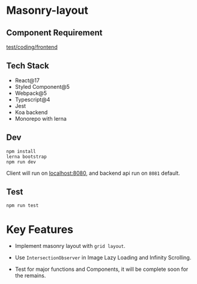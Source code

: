 # Masonry-layout

## Component Requirement

[test/coding/frontend](https://wiredcraft.gitbook.io/recruitment-test/coding/frontend)

## Tech Stack

- React@17
- Styled Component@5
- Webpack@5
- Typescript@4
- Jest
- Koa backend
- Monorepo with lerna

## Dev

```
npm install
lerna bootstrap
npm run dev
```

Client will run on [localhost:8080](http://localhost:8080/), 
and backend api run on `8081` default.

## Test

```
npm run test
```

# Key Features

- Implement masonry layout with `grid layout`.

- Use `IntersectionObserver` in Image Lazy Loading and Infinity Scrolling.

- Test for major functions and Components, it will be complete soon for the remains.